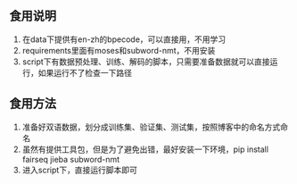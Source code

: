 ## 食用说明
1. 在data下提供有en-zh的bpecode，可以直接用，不用学习
2. requirements里面有moses和subword-nmt，不用安装
3. script下有数据预处理、训练、解码的脚本，只需要准备数据就可以直接运行，如果运行不了检查一下路径

## 食用方法
1. 准备好双语数据，划分成训练集、验证集、测试集，按照博客中的命名方式命名
2. 虽然有提供工具包，但是为了避免出错，最好安装一下环境，pip install fairseq jieba subword-nmt
3. 进入script下，直接运行脚本即可
